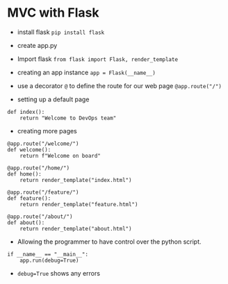 # MVC with Flask
- install flask
```pip install flask```
  
- create app.py

- Import flask
```from flask import Flask, render_template```
- creating an app instance
```app = Flask(__name__)```
- use a decorator `@` to define the route for our web page
```@app.route("/")```
- setting up a default page
```
def index():
    return "Welcome to DevOps team"
```
- creating more pages
```
@app.route("/welcome/")
def welcome():
    return f"Welcome on board"

@app.route("/home/")
def home():
    return render_template("index.html")

@app.route("/feature/")
def feature():
    return render_template("feature.html")

@app.route("/about/")
def about():
    return render_template("about.html")
```
- Allowing the programmer to have control over the python script.
```
if __name__ == "__main__":
    app.run(debug=True)
```
- `debug=True` shows any errors